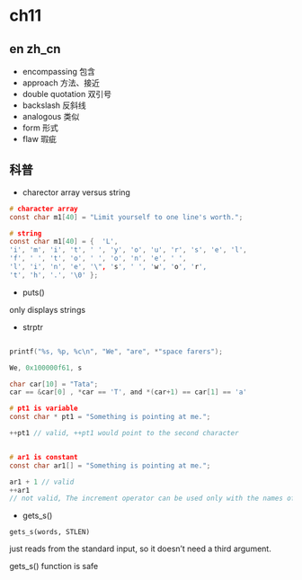 # ch11

## en zh_cn

- encompassing 包含
- approach 方法、接近
- double quotation 双引号
- backslash 反斜线
- analogous 类似
- form 形式
- flaw 瑕疵

## 科普

- charector array versus string

```c
# character array
const char m1[40] = "Limit yourself to one line's worth.";

# string
const char m1[40] = {  'L',
'i', 'm', 'i', 't', ' ', 'y', 'o', 'u', 'r', 's', 'e', 'l',
'f', ' ', 't', 'o', ' ', 'o', 'n', 'e', ' ',
'l', 'i', 'n', 'e', '\", 's', ' ', 'w', 'o', 'r',
't', 'h', '.', '\0' };

```

- puts()

only displays strings

- strptr

```c

printf("%s, %p, %c\n", "We", "are", *"space farers");

We, 0x100000f61, s

```

```c
char car[10] = "Tata";
car == &car[0] , *car == 'T', and *(car+1) == car[1] == 'a'

```

```c
# pt1 is variable
const char * pt1 = "Something is pointing at me.";

++pt1 // valid, ++pt1 would point to the second character


# ar1 is constant
const char ar1[] = "Something is pointing at me.";

ar1 + 1 // valid
++ar1
// not valid, The increment operator can be used only with the names of variables (or, more generally, modifiable lvalues), not with constants.

```

- gets_s()

`gets_s(words, STLEN)`

just reads from the standard input, so it doesn’t need a third argument.

gets_s() function is safe
